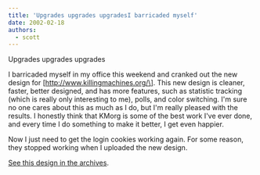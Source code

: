 ```yaml
---
title: 'Upgrades upgrades upgradesI barricaded myself'
date: 2002-02-18
authors:
  - scott
---
```


Upgrades upgrades upgrades

I barricaded myself in my office this weekend and cranked out the new design for \[http://www.killingmachines.org/\]. This new design is cleaner, faster, better designed, and has more features, such as statistic tracking (which is really only interesting to me), polls, and color switching. I'm sure no one cares about this as much as I do, but I'm really pleased with the results. I honestly think that KMorg is some of the best work I've ever done, and every time I do something to make it better, I get even happier.

Now I just need to get the login cookies working again. For some reason, they stopped working when I uploaded the new design.

[See this design in the archives](http://spaceninja.com/site-archives/kmorg/v3/).
